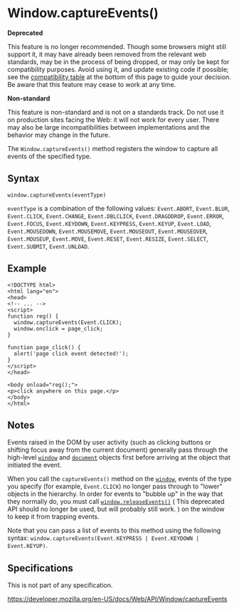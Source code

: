 Window.captureEvents()
======================

**Deprecated**

This feature is no longer recommended. Though some browsers might still support it, it may have already been removed from the relevant web standards, may be in the process of being dropped, or may only be kept for compatibility purposes. Avoid using it, and update existing code if possible; see the [compatibility table](#browser_compatibility) at the bottom of this page to guide your decision. Be aware that this feature may cease to work at any time.

**Non-standard**

This feature is non-standard and is not on a standards track. Do not use it on production sites facing the Web: it will not work for every user. There may also be large incompatibilities between implementations and the behavior may change in the future.

The `Window.captureEvents()` method registers the window to capture all events of the specified type.

Syntax
------

    window.captureEvents(eventType)

`eventType` is a combination of the following values: `Event.ABORT`, `Event.BLUR`, `Event.CLICK`, `Event.CHANGE`, `Event.DBLCLICK`, `Event.DRAGDDROP`, `Event.ERROR`, `Event.FOCUS`, `Event.KEYDOWN`, `Event.KEYPRESS`, `Event.KEYUP`, `Event.LOAD`, `Event.MOUSEDOWN`, `Event.MOUSEMOVE`, `Event.MOUSEOUT`, `Event.MOUSEOVER`, `Event.MOUSEUP`, `Event.MOVE`, `Event.RESET`, `Event.RESIZE`, `Event.SELECT`, `Event.SUBMIT`, `Event.UNLOAD`.

Example
-------

    <!DOCTYPE html>
    <html lang="en">
    <head>
    <!-- ... -->
    <script>
    function reg() {
      window.captureEvents(Event.CLICK);
      window.onclick = page_click;
    }

    function page_click() {
      alert('page click event detected!');
    }
    </script>
    </head>

    <body onload="reg();">
    <p>click anywhere on this page.</p>
    </body>
    </html>

Notes
-----

Events raised in the DOM by user activity (such as clicking buttons or shifting focus away from the current document) generally pass through the high-level [`window`](../window) and [`document`](../document) objects first before arriving at the object that initiated the event.

When you call the `captureEvents()` method on the [`window`](../window), events of the type you specify (for example, `Event.CLICK`) no longer pass through to "lower" objects in the hierarchy. In order for events to "bubble up" in the way that they normally do, you must call [`window.releaseEvents()`](releaseevents) (<span class="icon deprecated" viewbox="0 0 100 100" xmlns="http://www.w3.org/2000/svg" role="img"> This deprecated API should no longer be used, but will probably still work. </span>) on the window to keep it from trapping events.

Note that you can pass a list of events to this method using the following syntax: `window.captureEvents(Event.KEYPRESS | Event.KEYDOWN | Event.KEYUP)`.

Specifications
--------------

This is not part of any specification.

<a href="https://developer.mozilla.org/en-US/docs/Web/API/Window/captureEvents" class="_attribution-link">https://developer.mozilla.org/en-US/docs/Web/API/Window/captureEvents</a>
